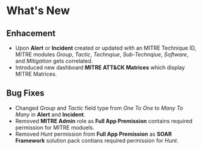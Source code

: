 # What's New

## Enhacement

- Upon **Alert** or **Incident** created or updated with an MITRE Technique ID, MITRE modules *Group*, *Tactic*, *Technqiue*, *Sub-Technqiue*, *Software*, and *Mitigation* gets correlated.
- Introduced new dashboard **MITRE ATT&CK Matrices** which display MITRE Matrices.

## Bug Fixes

- Changed *Group* and *Tactic* field type from *One To One* to *Many To Many* in **Alert** and **Incident**.
- Removed **MITRE Admin** role as **Full App Premission** contains required permission for MITRE moduels.
- Removed *Hunt* permission from **Full App Premission** as **SOAR Framework** solution pack contians required permission for *Hunt*.